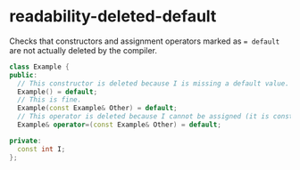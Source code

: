 # readability-deleted-default

Checks that constructors and assignment operators marked as `= default`
are not actually deleted by the compiler.

``` c++
class Example {
public:
  // This constructor is deleted because I is missing a default value.
  Example() = default;
  // This is fine.
  Example(const Example& Other) = default;
  // This operator is deleted because I cannot be assigned (it is const).
  Example& operator=(const Example& Other) = default;

private:
  const int I;
};
```
